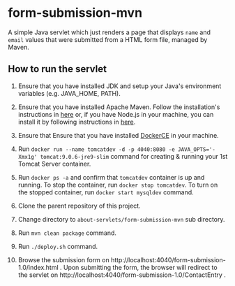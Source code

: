# form-submission-mvn

A simple Java servlet which just renders a page that displays `name` and `email` values that were submitted from a HTML form file, managed by Maven.

## How to run the servlet

1. Ensure that you have installed JDK and setup your Java's environment variables (e.g. JAVA_HOME, PATH).

2. Ensure that you have installed Apache Maven. Follow the installation's instructions in [here](https://www.tutorialspoint.com/maven/maven_environment_setup.htm) or, if you have Node.js in your machine, you can install it by following instructions in [here](https://www.npmjs.com/package/mvn).

3. Ensure that Ensure that you have installed [DockerCE](https://www.docker.com/community-edition#/download) in your machine.

4. Run `docker run --name tomcatdev -d -p 4040:8080 -e JAVA_OPTS='-Xmx1g' tomcat:9.0.6-jre9-slim` command for creating & running your 1st Tomcat Server container.

5. Run `docker ps -a` and confirm that `tomcatdev` container is up and running. To stop the container, run `docker stop tomcatdev`. To turn on the stopped container, run `docker start mysqldev` command.

6. Clone the parent repository of this project.

7. Change directory to `about-servlets/form-submission-mvn` sub directory.

8. Run `mvn clean package` command.

9. Run `./deploy.sh` command.

10. Browse the submission form on http://localhost:4040/form-submission-1.0/index.html . Upon submitting the form, the browser will redirect to the servlet on http://localhost:4040/form-submission-1.0/ContactEntry .
